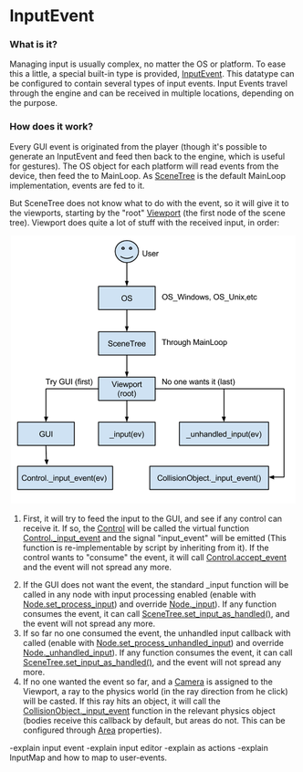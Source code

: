 # InputEvent

### What is it?

Managing input is usually complex, no matter the OS or platform. To ease this a little, a special built-in type is provided, [InputEvent](class_inputevent). This datatype can be configured to contain several types of input events. Input Events travel through the engine and can be received in multiple locations, depending on the purpose. 

### How does it work?

Every GUI event is originated from the player (though it's possible to generate an InputEvent and feed then back to the engine, which is useful for gestures). The OS object for each platform will read events from the device, then feed the to MainLoop. As [SceneTree](class_scenetree) is the default MainLoop implementation, events are fed to it.

But SceneTree does not know what to do with the event, so it will give it to the viewports, starting by the "root" [Viewport](class_viewport) (the first node of the scene tree). Viewport does quite a lot of stuff with the received input, in order:

<p align="center"><img src="images/input_event_flow.png"></p>

1. First, it will try to feed the input to the GUI, and see if any control can receive it. If so, the [Control](class_control) will be called the virtual function [Control._input_event](class_control#_input_event) and the signal "input_event" will be emitted (This function is re-implementable by script by inheriting from it). If the control wants to "consume" the event, it will call  [Control.accept_event](class_control#accept_event) and the event will not spread any more.
2) If the GUI does not want the event, the standard _input function will be called in any node with input processing enabled (enable with [Node.set_process_input](class_node#set_process_input)) and  override [Node._input](class_node#_input)). If any function consumes the event, it can call [SceneTree.set_input_as_handled()](class_scenetree#set_input_as_handled), and the event will not spread any more.
3) If so far no one consumed the event, the unhandled input callback with called (enable with [Node.set_process_unhandled_input](class_node#set_process_unhandled_input)) and  override [Node._unhandled_input](class_node#_unhandled_input)). If any function consumes the event, it can call [SceneTree.set_input_as_handled()](class_scenetree#set_input_as_handled), and the event will not spread any more.
4) If no one wanted the event so far, and a [Camera](class_camera) is assigned to the Viewport, a ray to the physics world (in the ray direction from he click) will be casted. If this ray hits an object, it will call the [CollisionObject._input_event](class_collisionobject#_input_event) function in the relevant physics object (bodies receive this callback by default, but areas do not. This can be configured through [Area](class_area) properties).






-explain input event
-explain input editor
-explain as actions
-explain InputMap and how to map to user-events.
